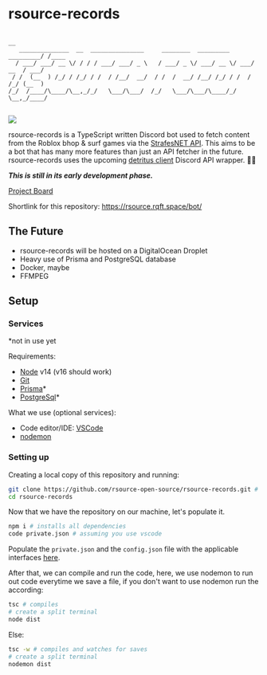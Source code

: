# rsource-records
```
                                                                          __    
   ______________  __  _______________     ________  _________  _________/ /____
  / ___/ ___/ __ \/ / / / ___/ ___/ _ \   / ___/ _ \/ ___/ __ \/ ___/ __  / ___/
 / /  (__  ) /_/ / /_/ / /  / /__/  __/  / /  /  __/ /__/ /_/ / /  / /_/ (__  ) 
/_/  /____/\____/\__,_/_/   \___/\___/  /_/   \___/\___/\____/_/   \__,_/____/  
                                                                                
```
<!--the font uses "slant"-->

![](https://img.shields.io/codefactor/grade/github/rsource-open-source/rsource-records/main?logo=codefactor&style=for-the-badge)

rsource-records is a TypeScript written Discord bot used to fetch content from the Roblox bhop & surf games via the [StrafesNET API](https://api.strafes.net/).
This aims to be a bot that has many more features than just an API fetcher in the future.
rsource-records uses the upcoming [detritus client](https://github.com/detritusjs/client) Discord API wrapper. 🎉🥳

***This is still in its early development phase.***

[Project Board](https://github.com/orgs/rsource-open-source/projects/1)

Shortlink for this repository: https://rsource.rqft.space/bot/

## The Future
- rsource-records will be hosted on a DigitalOcean Droplet
- Heavy use of Prisma and PostgreSQL database
- Docker, maybe
- FFMPEG

## Setup

### Services

\*not in use yet

Requirements:
- [Node](https://nodejs.org/) v14 (v16 should work)
- [Git](https://git-scm.com/)
- [Prisma](https://prisma.io/)\*
- [PostgreSql](https://postgresql.org/)\*

What we use (optional services):
- Code editor/IDE: [VSCode](https://code.visualstudio.com/)
- [nodemon](https://nodemon.io/)

### Setting up

Creating a local copy of this repository and running:

```bash
git clone https://github.com/rsource-open-source/rsource-records.git # creates repository locally
cd rsource-records
```

Now that we have the repository on our machine, let's populate it.

```bash
npm i # installs all dependencies
code private.json # assuming you use vscode
```

Populate the `private.json` and the `config.json` file with the applicable interfaces [here](https://github.com/rsource-open-source/rsource-records/blob/main/src/interfaces.ts).

After that, we can compile and run the code, here, we use nodemon to run out code everytime we save a file, if you don't want to use nodemon run the according:

```bash
tsc # compiles
# create a split terminal
node dist
```

Else:

```bash
tsc -w # compiles and watches for saves
# create a split terminal
nodemon dist
```
